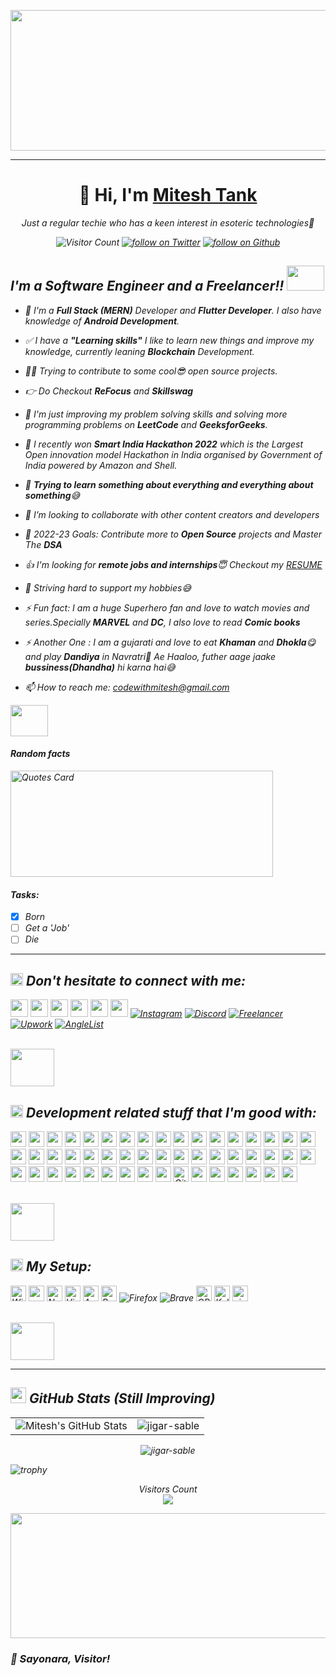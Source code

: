 <p align="center">
 <img  height="225" width="800" src="https://i.ibb.co/Yp0qYHt/Email-Try-Ye-wala.png"/>
</p>

<hr>
<!-- Add here a Linked In Poster Image  -->
<!-- <p float ="middle">
<img  height="251" width="900" src=""/>
</p> -->
<h1 align="center">👋 Hi, I'm <a href="https://www.linkedin.com/in/mitesh-tank/" target="_blank"> Mitesh Tank </a></h1>
<!-- <h3 align="center"> <img src="https://readme-typing-svg.herokuapp.com?color=0357F7&lines=Full+Stack+Developer+%3A)" /> </h3> -->
<!-- <p align="center">Just a regular techie who has a keen interest in esoteric technologies</p> -->
<p align="center" ><em>Just a regular techie who has a keen interest in esoteric technologies🧠<br></p>

<p align="center">
 <img src="https://komarev.com/ghpvc/?username=codewithmitesh" alt="Visitor Count" />
  <a href="https://twitter.com/intent/follow?screen_name=codewithmitesh">
        <img src="https://img.shields.io/twitter/follow/codewithmitesh?style=social&logo=twitter"
            alt="follow on Twitter"></a>
 <a href="https://github.com/codewithmitesh?tab=followers">
        <img src="https://img.shields.io/github/followers/Ankuraxz?label=Github&style=social"
            alt="follow on Github"></a>
</p>

<h2> I'm a Software Engineer and a Freelancer!!
<img src="https://media.giphy.com/media/scZPhLqaVOM1qG4lT9/giphy.gif" width="60" height="40" />
</h2>

- 🔭 I'm a **Full Stack (MERN)** Developer and **Flutter Developer**. I also have knowledge of **Android Development**.
- ✅ I have a **"Learning skills"** I like to learn new things and improve my knowledge, currently leaning **Blockchain** Development.
- 🐱‍👤 Trying to contribute to some cool😎 open source projects.
- 👉 Do Checkout **ReFocus** and **Skillswag**
- 🔭 I'm just improving my problem solving skills and solving more programming problems on **LeetCode** and **GeeksforGeeks**.
- 🥉 I recently won **_Smart India Hackathon 2022_** which is the Largest Open innovation model Hackathon in India organised by Government of India powered by Amazon and Shell.
- 🌱 **Trying to learn something about everything and everything about something**😅
- 👯 I’m looking to collaborate with other content creators and developers
- 🥅 2022-23 Goals: Contribute more to **Open Source** projects and Master The **DSA**
- 👍 I'm looking for **remote jobs and internships**😇 Checkout my [RESUME](https://www.linkedin.com/in/mitesh-tank)
- 🎯 Striving hard to support my hobbies😅
- ⚡ Fun fact: I am a huge Superhero fan and love to watch movies and series.Specially **MARVEL** and **DC**, I also love to read **Comic books**

- ⚡ Another One : I am a gujarati and love to eat **Khaman** and **Dhokla**😋 and play **Dandiya** in Navratri🕺 Ae Haaloo, futher aage jaake **bussiness(Dhandha)** hi karna hai😅
- 📫 How to reach me: codewithmitesh@gmail.com
  <!--
  <img  height="170" width="420" src="https://github-readme-quotes.herokuapp.com/quote?theme=dark&animation=grow_out_in" alt="Quotes Card" />
  </p> -->

<!-- to add gif -->
<!-- <img src="https://media.giphy.com/media/vFKqnCdLPNOKc/giphy.gif" width="40" height="40" /> -->

<img src="https://media.giphy.com/media/vBjLa5DQwwxbi/giphy.gif" width="60" height="50" />

#### Random facts

  <p float="left">
   <img  height="170" width="420" src="https://github-readme-quotes.herokuapp.com/quote?theme=dark&animation=grow_out_in" alt="Quotes Card" />

#### Tasks:

- [x] Born
- [ ] Get a 'Job'
- [ ] Die

</p>

<hr> <h2><img src="https://media.giphy.com/media/2Wg89Ea84IMmkxMngo/giphy.gif" height="20"> Don't hesitate to connect with me:
</h2>
<a href="https://www.linkedin.com/in/mitesh-tank" target="_blank"> <img height="28" src = "https://img.shields.io/badge/-LinkedIn-0e76a8?style=for-the-badge&logo=Linkedin&logoColor=white"></a>
<a href="https://leetcode.com/codewithmitesh/" target="_blank"><img height="28" src = "https://img.shields.io/badge/-LeetCode-FFA116?style=for-the-badge&logo=LeetCode&logoColor=black"></a>
<a href="https://www.codechef.com/users/codewithmitesh" target="_blank"><img height="28" src = "https://img.shields.io/badge/-CodeChef-5B4638?style=for-the-badge&logo=CodeChef&logoColor=white"></a>
<a href="https://github.com/codewithmitesh" target="_blank"><img height="28" src = "https://img.shields.io/badge/GitHub-100000?style=for-the-badge&logo=github&logoColor=white"></a>
<a href="https://twitter.com/codewithmitesh" target="_blank"><img height="28" src = "https://img.shields.io/badge/Twitter-%231DA1F2.svg?style=for-the-badge&logo=Twitter&logoColor=white"></a>
<a href="https://auth.geeksforgeeks.org/user/codewithmitesh/" target="_blank"><img height="28" src = "https://img.shields.io/badge/GeeksforGeeks-gray?style=for-the-badge&logo=geeksforgeeks&logoColor=35914c"></a>
<a href="https://www.instagram.com/codewithmitesh"><img alt="Instagram" src="https://img.shields.io/badge/Instagram-E4405F?style=for-the-badge&logo=instagram&logoColor=white"/></a>
<a href="#"><img alt="Discord" src="https://img.shields.io/badge/Discord-%237289DA.svg?style=for-the-badge&logo=discord&logoColor=white"/></a>
<a href="#"><img alt="Freelancer" src="https://img.shields.io/badge/Freelancer-29B2FE?style=for-the-badge&logo=Freelancer&logoColor=white"/></a>
<a href="#"><img alt="Upwork" src="https://img.shields.io/badge/UpWork-6FDA44?style=for-the-badge&logo=Upwork&logoColor=white"/></a>
<a href="#"><img alt="AngleList" src="https://img.shields.io/badge/AngelList-%23D4D4D4.svg?style=for-the-badge&logo=AngelList&logoColor=black"/></a>

<!-- <hr> -->

<br /><img src="https://media.giphy.com/media/uDBisxEHYwBDq/giphy.gif" width="70" height="60" />

<h2><img src="https://media.giphy.com/media/VdoIFLsMIlwzfKD520/giphy.gif" height="20"> Development related stuff that I'm good with: </h2>

<p>
 
<img src="https://img.shields.io/badge/Visual_Studio_Code-0078D4?style=for-the-badge&logo=visual%20studio%20code&logoColor=white" height="25">

<img src="https://img.shields.io/badge/Git-F05032?style=for-the-badge&logo=git&logoColor=white" height="25">

<img src="https://img.shields.io/badge/C%2B%2B-00599C?style=for-the-badge&logo=c%2B%2B&logoColor=white" height="25">

<img src="https://img.shields.io/badge/Java-ED8B00?style=for-the-badge&logo=java&logoColor=white" height="25">

<img src="https://img.shields.io/badge/html5-%23E34F26.svg?style=for-the-badge&logo=html5&logoColor=white" height="25">
<img src="https://img.shields.io/badge/css3-%231572B6.svg?style=for-the-badge&logo=css3&logoColor=white" height="25">

<img src="https://img.shields.io/badge/Bootstrap-563D7C?style=for-the-badge&logo=bootstrap&logoColor=white" height="25"> 
<img src="https://img.shields.io/badge/JavaScript-F7DF1E?style=for-the-badge&logo=javascript&logoColor=black" height="25">

<img src="https://img.shields.io/badge/React-20232A?style=for-the-badge&logo=react&logoColor=61DAFB" height="25">
<img src="https://img.shields.io/badge/React_Router-CA4245?style=for-the-badge&logo=react-router&logoColor=white" height="25">

<img src="https://img.shields.io/badge/Redux-593D88?style=for-the-badge&logo=redux&logoColor=white" height="25">
<img src="https://img.shields.io/badge/Socket.io-black?style=for-the-badge&logo=socket.io&badgeColor=010101" height="25">
<img src="https://img.shields.io/badge/SASS-hotpink.svg?style=for-the-badge&logo=SASS&logoColor=white" height="25">
<img src="https://img.shields.io/badge/styled--components-DB7093?style=for-the-badge&logo=styled-components&logoColor=white" height="25">

<img src="https://img.shields.io/badge/MUI-%230081CB.svg?style=for-the-badge&logo=mui&logoColor=white" height="25">

<img src="https://img.shields.io/badge/tailwindcss-%2338B2AC.svg?style=for-the-badge&logo=tailwind-css&logoColor=white" height="25">

<img src="https://img.shields.io/badge/MySQL-00000F?style=for-the-badge&logo=mysql&logoColor=white" height="25">

<img src="https://img.shields.io/badge/MongoDB-4EA94B?style=for-the-badge&logo=mongodb&logoColor=white" height="25">

<img src="https://img.shields.io/badge/Node.js-339933?style=for-the-badge&logo=nodedotjs&logoColor=white" height="25">
<img src="https://img.shields.io/badge/npm-CB3837?style=for-the-badge&logo=npm&logoColor=white" height="25">

<img src="https://img.shields.io/badge/Express.js-404D59?style=for-the-badge" height="25">

<img src="https://img.shields.io/badge/JWT-black?style=for-the-badge&logo=JSON%20web%20tokens" height="25">

<img src="https://img.shields.io/badge/firebase-ffca28?style=for-the-badge&logo=firebase&logoColor=black" height="25"> 
<img src="https://img.shields.io/badge/Android-3DDC84?style=for-the-badge&logo=android&logoColor=white" height="25"> 
<img src="https://img.shields.io/badge/kotlin-%237F52FF.svg?style=for-the-badge&logo=kotlin&logoColor=white" height="25">

<img src="https://img.shields.io/badge/Android_Studio-3DDC84?style=for-the-badge&logo=android-studio&logoColor=white" height="25"> 
<img src="https://img.shields.io/badge/SQLite-07405E?style=for-the-badge&logo=sqlite&logoColor=white" height="25"> 
<img src="https://img.shields.io/badge/PostgreSQL-316192?style=for-the-badge&logo=postgresql&logoColor=white" height="25">
<img src="https://img.shields.io/badge/Flutter-%2302569B.svg?style=for-the-badge&logo=Flutter&logoColor=white" height="25">
<img src="https://img.shields.io/badge/dart-%230175C2.svg?style=for-the-badge&logo=dart&logoColor=white" height="25">
<img src="https://img.shields.io/badge/Gradle-02303A.svg?style=for-the-badge&logo=Gradle&logoColor=white" height="25">

<img src="https://img.shields.io/badge/docker-%230db7ed.svg?style=for-the-badge&logo=docker&logoColor=white" height="25">
<img src="https://img.shields.io/badge/GoogleCloud-%234285F4.svg?style=for-the-badge&logo=google-cloud&logoColor=white" height="25">
<img src="https://img.shields.io/badge/heroku-%23430098.svg?style=for-the-badge&logo=heroku&logoColor=white" height="25">
<img src="https://img.shields.io/badge/netlify-%23000000.svg?style=for-the-badge&logo=netlify&logoColor=#00C7B7" height="25">
<img src="https://img.shields.io/badge/vercel-%23000000.svg?style=for-the-badge&logo=vercel&logoColor=white" height="25">
<img src="https://img.shields.io/badge/firebase-%23039BE5.svg?style=for-the-badge&logo=firebase" height="25">

<img src="https://img.shields.io/badge/gitlab-%23181717.svg?style=for-the-badge&logo=gitlab&logoColor=white" height="25">
<img src="https://img.shields.io/badge/github%20actions-%232671E5.svg?style=for-the-badge&logo=githubactions&logoColor=white" height="25">
<img src="https://img.shields.io/badge/kubernetes-%23326ce5.svg?style=for-the-badge&logo=kubernetes&logoColor=white" height="25">
<img src="https://img.shields.io/badge/jenkins-%232C5263.svg?style=for-the-badge&logo=jenkins&logoColor=white" height="25">
<img src="https://img.shields.io/badge/nginx-%23009639.svg?style=for-the-badge&logo=nginx&logoColor=white" height="25">

<img src="https://img.shields.io/badge/jira-%230A0FFF.svg?style=for-the-badge&logo=jira&logoColor=white" height="25">
 <img alt="GitHub Pages" src="https://img.shields.io/badge/GitHub%20Pages-327FC7.svg?style=flat-square&logo=github&logoColor=white" height="25">
 <img alt="yaml" src="https://img.shields.io/badge/YAML-00A0C1.svg?style=flat-square&logo=yaml&logoColor=white" height="25" />
 <img alt="yaml" src="https://img.shields.io/badge/web3.js-F16822?style=for-the-badge&logo=web3.js&logoColor=white" height="25" />
 <img alt="yaml" src="https://img.shields.io/badge/Solidity-%23363636.svg?style=for-the-badge&logo=solidity&logoColor=white" height="25" />
 <img alt="yaml" src="https://img.shields.io/badge/Ethereum-3C3C3D?style=for-the-badge&logo=Ethereum&logoColor=white" height="25" />
 <img alt="yaml" src="https://img.shields.io/badge/hyperledger-2F3134?style=for-the-badge&logo=hyperledger&logoColor=white" height="25" />
 <img alt="yaml" src="https://img.shields.io/badge/Ethereum-3C3C3D?style=for-the-badge&logo=Ethereum&logoColor=white" height="25" />

</p>

<br /><img src="https://media.giphy.com/media/tptFQ8QAJYYvu/giphy.gif" width="70" height="60" />

## <img src="https://media.giphy.com/media/ZVik7pBtu9dNS/giphy.gif" width="20" height="20" /> My Setup:

 <p>
    <img alt="Windows" src="https://img.shields.io/badge/Windows-0078D6?style=for-the-badge&logo=windows&logoColor=white" height="25">
    <img src="https://img.shields.io/badge/Visual%20Studio%20Code-0078d7.svg?style=for-the-badge&logo=visual-studio-code&logoColor=white" height="25">
    <img alt="Notion" src="https://img.shields.io/badge/Notion-%23000000.svg?style=for-the-badge&logo=notion&logoColor=white"height="25">
    <img alt="VirtualBox" src="https://img.shields.io/badge/-VirtualBox-008444.svg?style=flat-square&logo=virtualbox&logoColor=white" height="25">
    <img alt="Android Studio" src="https://img.shields.io/badge/Android%20Studio-3DDC84.svg?style=for-the-badge&logo=android-studio&logoColor=white" height="25">
    <img alt="Postman" src="https://img.shields.io/badge/Postman-FF6C37?style=for-the-badge&logo=postman&logoColor=white" height="25">
    <img alt="Firefox" src="https://img.shields.io/badge/Firefox-FF7139?style=for-the-badge&logo=Firefox-Browser&logoColor=white">
    <img alt="Brave" src="https://img.shields.io/badge/Brave-FB542B?style=for-the-badge&logo=Brave&logoColor=white">
    <img alt="OBS Studio" src="https://img.shields.io/badge/-OBS%20Studio-FF8A00.svg?style=flat-square&logo=obs-studio&logoColor=white" height="25">
    <img alt="Kali Linux" src="https://img.shields.io/badge/Kali-268BEE?style=for-the-badge&logo=kalilinux&logoColor=white" height="25">
    <img alt="vim" src="https://img.shields.io/badge/VIM-%2311AB00.svg?style=for-the-badge&logo=vim&logoColor=white" height="25">
 </p>

<br /><img src="https://media.giphy.com/media/ZO8ZYFEnvIfrEF6AAZ/giphy.gif" width="70" height="60" />

<hr>
<!-- ### 📕 Latest Blog Posts -->
<h2><img src="https://media.giphy.com/media/cj87CxfRtrUifF3Ryk/giphy.gif" height="25"> GitHub Stats (Still Improving)</h2>

<table>
  <tr>
    <td>
        <img src="https://github-readme-stats.vercel.app/api?username=codewithmitesh&show_icons=true&theme=cobalt&count_private=true&hide_border=true" alt="Mitesh's GitHub Stats" />
    </td>
    <td><img src="https://github-readme-stats.vercel.app/api/top-langs/?username=codewithmitesh&langs_count=10&layout=compact" alt="jigar-sable" /></td>
  </tr>
</table>

<!-- [![Mitesh's GitHub stats](https://github-readme-stats.vercel.app/api?username=codewithmitesh&hide_border=true&count_private=true&show_icons=true&theme=cobalt)] -->

<!--
[![Top Langs](https://github-readme-stats.vercel.app/api/top-langs/?username=codewithmitesh&langs_count=10&layout=compact)](https://github.com/codewithmitesh/github-readme-stats) -->

<div align="center">
<p><img align="center" src="https://github-readme-streak-stats.herokuapp.com/?user=codewithmitesh&theme=dark" alt="jigar-sable" /></p>
</div>

![trophy](https://github-profile-trophy.vercel.app/?username=codewithmitesh&theme=tokyonight&&column=7&margin-w=15&margin-h=11&&no-frame=true)

<p align="center"> 
  Visitors Count<br>
  <img src="https://profile-counter.glitch.me/codewithmitesh/count.svg" />
</p>

 <p align="center">
 <img  height="200" width="800" src="https://i.ibb.co/3h0JQTR/opnakama9.jpg"/>
</p>

### 🙌 Sayonara, Visitor! 
